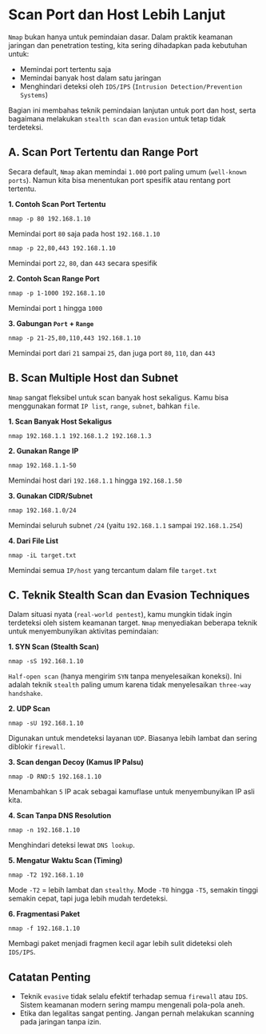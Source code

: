 # Scan Port dan Host Lebih Lanjut

`Nmap` bukan hanya untuk pemindaian dasar. Dalam praktik keamanan jaringan dan penetration testing, kita sering dihadapkan pada kebutuhan untuk:
- Memindai port tertentu saja
- Memindai banyak host dalam satu jaringan
- Menghindari deteksi oleh `IDS/IPS` (`Intrusion Detection/Prevention Systems`)

Bagian ini membahas teknik pemindaian lanjutan untuk port dan host, serta bagaimana melakukan `stealth scan` dan `evasion` untuk tetap tidak terdeteksi.

## A. Scan Port Tertentu dan Range Port

Secara default, `Nmap` akan memindai `1.000` port paling umum (`well-known ports`). Namun kita bisa menentukan port spesifik atau rentang port tertentu.

**1. Contoh Scan Port Tertentu**

```
nmap -p 80 192.168.1.10
```

Memindai port `80` saja pada host `192.168.1.10`

```
nmap -p 22,80,443 192.168.1.10
```
    
Memindai port `22`, `80`, dan `443` secara spesifik

**2. Contoh Scan Range Port**

```
nmap -p 1-1000 192.168.1.10
```

Memindai port `1` hingga `1000`

**3. Gabungan `Port` + `Range`**

```
nmap -p 21-25,80,110,443 192.168.1.10
```

Memindai port dari `21` sampai `25`, dan juga port `80`, `110`, dan `443`

## B. Scan Multiple Host dan Subnet

`Nmap` sangat fleksibel untuk scan banyak host sekaligus. Kamu bisa menggunakan format `IP list`, `range`, `subnet`, bahkan `file`.

**1. Scan Banyak Host Sekaligus**

```
nmap 192.168.1.1 192.168.1.2 192.168.1.3
```

**2. Gunakan Range IP**

```
nmap 192.168.1.1-50
```

Memindai host dari `192.168.1.1` hingga `192.168.1.50`

**3. Gunakan CIDR/Subnet**

```
nmap 192.168.1.0/24
```

Memindai seluruh subnet `/24` (yaitu `192.168.1.1` sampai `192.168.1.254`)

**4. Dari File List**

```
nmap -iL target.txt
```
    
Memindai semua `IP/host` yang tercantum dalam file `target.txt`

## C. Teknik Stealth Scan dan Evasion Techniques

Dalam situasi nyata (`real-world pentest`), kamu mungkin tidak ingin terdeteksi oleh sistem keamanan target. `Nmap` menyediakan beberapa teknik untuk menyembunyikan aktivitas pemindaian:

**1. SYN Scan (Stealth Scan)**

```
nmap -sS 192.168.1.10
```

`Half-open scan` (hanya mengirim `SYN` tanpa menyelesaikan koneksi). Ini adalah teknik `stealth` paling umum karena tidak menyelesaikan `three-way handshake`.

**2. UDP Scan**

```
nmap -sU 192.168.1.10
```

Digunakan untuk mendeteksi layanan `UDP`. Biasanya lebih lambat dan sering diblokir `firewall`.

**3. Scan dengan Decoy (Kamus IP Palsu)**

```
nmap -D RND:5 192.168.1.10
```

Menambahkan `5` IP acak sebagai kamuflase untuk menyembunyikan IP asli kita.

**4. Scan Tanpa DNS Resolution**

```
nmap -n 192.168.1.10
```

Menghindari deteksi lewat `DNS lookup`.

**5. Mengatur Waktu Scan (Timing)**

```
nmap -T2 192.168.1.10
```
    
Mode `-T2` = lebih lambat dan `stealthy`. Mode `-T0` hingga `-T5`, semakin tinggi semakin cepat, tapi juga lebih mudah terdeteksi.

**6. Fragmentasi Paket**

```
nmap -f 192.168.1.10
```

Membagi paket menjadi fragmen kecil agar lebih sulit dideteksi oleh `IDS/IPS`.

## Catatan Penting
- Teknik `evasive` tidak selalu efektif terhadap semua `firewall` atau `IDS`. Sistem keamanan modern sering mampu mengenali pola-pola aneh.
- Etika dan legalitas sangat penting. Jangan pernah melakukan scanning pada jaringan tanpa izin.
